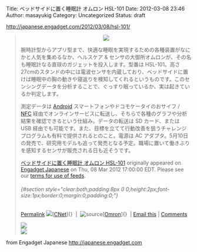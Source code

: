 Title: ベッドサイドに置く睡眠計 オムロン HSL-101
Date: 2012-03-08 23:46
Author: masayukig
Category: Uncategorized
Status: draft

<http://japanese.engadget.com/2012/03/08/hsl-101/>  
  
  

> <div style="text-align:center;">
>
> ![](http://www.blogcdn.com/www.engadget.com/media/2012/03/h02292a.jpg)
>
> </div>
>
>   
> 腕時計型からアプリ型まで、快適な睡眠を実現するための各種装置がなにかと人気を集めるなか、ヘルスケア
> &
> センサの大御所オムロンが、その名も睡眠計なる直球のガジェットを投入します。型番は
> HSL-101。高さ27cmのスタンドの中には電波センサを内蔵しており、ベッドサイドに置けば睡眠中の胸の動きや寝返りを検知してくれるというものです。このセンシングデータを分析することで、ぐっすり眠っているか、実は起きているか判定します。  
>   
> 測定データは [Android](http://japanese.engadget.com/tag/Android/)
> スマートフォンやドコモケータイのおサイフ /
> [NFC](http://japanese.engadget.com/tag/NFC/)
> 経由でオンラインサービスに転送し、そちらで各種のグラフや分析結果を確認できるという仕組み。データの転送は
> SD カード、または USB
> 経由でも可能です。また、目標を立てて行動改善を狙うチャレンジプログラムも有料で提供されるとのこと。電源は
> AC
> アダプタ。5月10日の発売で、研究用モデルも追って発売となる予定。職場に置いて働きぶりを感知するセンサが販売される日も近そうです。
>
> [ベッドサイドに置く睡眠計 オムロン
> HSL-101](http://japanese.engadget.com/2012/03/08/hsl-101/) originally
> appeared on [Engadget Japanese](http://japanese.engadget.com) on Thu,
> 08 Mar 2012 17:00:00 EDT. Please see our [terms for use of
> feeds](http://www.weblogsinc.com/feed-terms/).
>
> ######  {#section style="clear:both;padding:8px 0 0;height:2px;font-size:1px;border:0;margin:0;padding:0;"}
>
> [Permalink](http://japanese.engadget.com/2012/03/08/hsl-101/ "Permanent link to this entry") ![](http://www.blogsmithmedia.com/www.engadget.com/media/post_label_VIA.gif)[[CNet](http://news.cnet.com/8301-17938_105-57389850-1/omron-sleep-monitor-is-your-bedside-sandman/?part=rss&subj=news&tag=title)]{}
>  | 
> ![source](http://www.blogsmithmedia.com/www.engadget.com/media/post_label_source.gif)[[Omron](http://www.omron.co.jp/press/2012/02/h0229_2.html)]{}
>  | [Email
> this](http://japanese.engadget.com/forward/20187684/ "Send this entry to a friend via email") | [Comments](http://japanese.engadget.com/2012/03/08/hsl-101/#comments "View reader comments on this entry")
>
> [![](http://feedads.g.doubleclick.net/~a/HtcdxoKvVbxMHo8SiXKQheC47Is/0/di)](http://feedads.g.doubleclick.net/~a/HtcdxoKvVbxMHo8SiXKQheC47Is/0/da)  
> [![](http://feedads.g.doubleclick.net/~a/HtcdxoKvVbxMHo8SiXKQheC47Is/1/di)](http://feedads.g.doubleclick.net/~a/HtcdxoKvVbxMHo8SiXKQheC47Is/1/da)

  
  
from Engadget Japanese <http://japanese.engadget.com>
